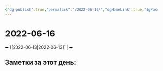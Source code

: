 ```yaml
---
{"dg-publish":true,"permalink":"/2022-06-16/","dgHomeLink":true,"dgPassFrontmatter":false}
---
```


# 2022-06-16
⬅  [[2022-06-13|2022-06-13]] |  ➡
## Заметки за этот день:
